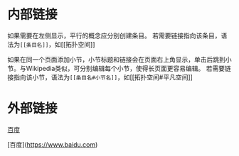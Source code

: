 # 内部链接

如果需要在左侧显示，平行的概念应分别创建条目。
若需要链接指向该条目，语法为`[[条目名]]`，如[[拓扑空间]]

如果在同一个页面添加小节，小节标题和链接会在页面右上角显示，单击后跳到小节。与Wikipedia类似，可分别编辑每个小节，使得长页面更容易编辑。
若需要链接指向该小节，语法为`[[条目名#小节名]]`，如[[拓扑空间#平凡空间]]

# 外部链接

[百度](https://www.baidu.com)

\[百度](https://www.baidu.com)
